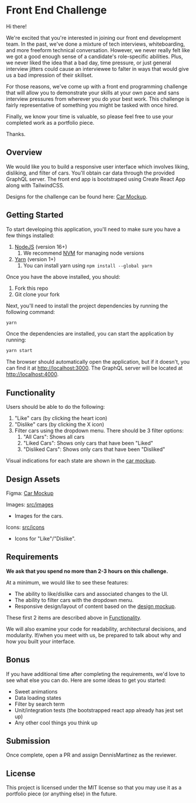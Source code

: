 # Front End Challenge

Hi there!

We're excited that you're interested in joining our front end development team. In the past, we've done a mixture of tech interviews, whiteboarding, and more freeform technical conversation. However, we never really felt like we got a good enough sense of a candidate's role-specific abilities. Plus, we never liked the idea that a bad day, time pressure, or just general interview jitters could cause an interviewee to falter in ways that would give us a bad impression of their skillset.

For those reasons, we've come up with a front end programming challenge that will allow you to demonstrate your skills at your own pace and sans interview pressures from wherever you do your best work. This challenge is fairly representative of something you might be tasked with once hired.

Finally, we know your time is valuable, so please feel free to use your completed work as a portfolio piece.

Thanks.

## Overview

We would like you to build a responsive user interface which involves liking, disliking, and filter of cars. You'll obtain car data through the provided GraphQL server. The front end app is bootstraped using Create React App along with TailwindCSS.

Designs for the challenge can be found here: [Car Mockup](https://www.figma.com/file/Oiz8zLSGS5Okvqso0H3b4Z/Frontend-Challenge-Sports-Cars?node-id=1%3A2).

## Getting Started

To start developing this application, you'll need to make sure you have a few things installed:

1. [NodeJS](https://nodejs.org/en/) (version 16+)
   1. We recommend [NVM](https://github.com/creationix/nvm#installation) for managing node versions
2. [Yarn](https://yarnpkg.com/lang/en/docs/install/) (version 1+)
   1. You can install yarn using `npm install --global yarn`

Once you have the above installed, you should:
1. Fork this repo
2. Git clone your fork

Next, you'll need to install the project dependencies by running the following command:
```sh
yarn
```

Once the dependencies are installed, you can start the application by running:
```sh
yarn start
```

The browser should automatically open the application, but if it doesn't, you can find it at [http://localhost:3000](http://localhost:3000). The GraphQL server will be located at [http://localhost:4000](http://localhost:4000).

## Functionality

Users should be able to do the following:
1. "Like" cars (by clicking the heart icon)
1. "Dislike" cars (by clicking the X icon)
1. Filter cars using the dropdown menu. There should be 3 filter options:
    1. "All Cars": Shows all cars
    1. "Liked Cars": Shows only cars that have been "Liked"
    1. "Disliked Cars": Shows only cars that have been "Disliked"

Visual indications for each state are shown in the [car mockup](https://www.figma.com/file/Oiz8zLSGS5Okvqso0H3b4Z/Frontend-Challenge-Sports-Cars?node-id=1%3A2).

## Design Assets
Figma: [Car Mockup](https://www.figma.com/file/Oiz8zLSGS5Okvqso0H3b4Z/Frontend-Challenge-Sports-Cars?node-id=1%3A2)

Images: [src/images](src/images)
- Images for the cars.

Icons: [src/icons](src/icons)
- Icons for "Like"/"Dislike".

## Requirements

**We ask that you spend no more than 2-3 hours on this challenge.**

At a minimum, we would like to see these features:
- The ability to like/dislike cars and associated changes to the UI.
- The ability to filter cars with the dropdown menu.
- Responsive design/layout of content based on the [design mockup](https://www.figma.com/file/Oiz8zLSGS5Okvqso0H3b4Z/Frontend-Challenge-Sports-Cars?node-id=1%3A2).

These first 2 items are described above in [Functionality](#functionality).

We will also examine your code for readability, architectural decisions, and modularity. If/when you meet with us, be prepared to talk about why and how you built your interface.

## Bonus

If you have additional time after completing the requirements, we'd love to see what else you can do. Here are some ideas to get you started:
- Sweet animations
- Data loading states
- Filter by search term
- Unit/integration tests (the bootstrapped react app already has jest set up)
- Any other cool things you think up

## Submission

Once complete, open a PR and assign DennisMartinez as the reviewer.

## License

This project is licensed under the MIT license so that you may use it as a portfolio piece (or anything else) in the future.
